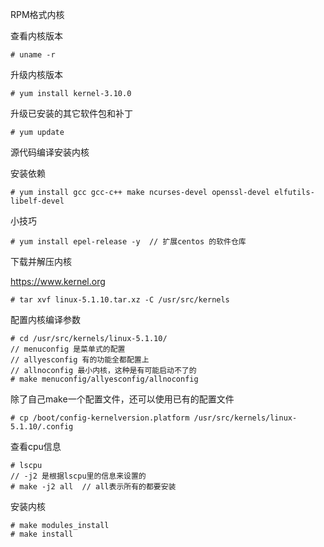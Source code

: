 RPM格式内核

查看内核版本

```shell
# uname -r 
```

升级内核版本

```shell
# yum install kernel-3.10.0 
```

升级已安装的其它软件包和补丁

```shell
# yum update
```



源代码编译安装内核

安装依赖

```shell
# yum install gcc gcc-c++ make ncurses-devel openssl-devel elfutils-libelf-devel
```

小技巧

```shell
# yum install epel-release -y  // 扩展centos 的软件仓库
```



下载并解压内核

https://www.kernel.org

```shell
# tar xvf linux-5.1.10.tar.xz -C /usr/src/kernels
```

配置内核编译参数

```shell
# cd /usr/src/kernels/linux-5.1.10/
// menuconfig 是菜单式的配置
// allyesconfig 有的功能全都配置上
// allnoconfig 最小内核，这种是有可能启动不了的
# make menuconfig/allyesconfig/allnoconfig
```

除了自己make一个配置文件，还可以使用已有的配置文件

```shell
# cp /boot/config-kernelversion.platform /usr/src/kernels/linux-5.1.10/.config
```

查看cpu信息

```shell
# lscpu
// -j2 是根据lscpu里的信息来设置的
# make -j2 all  // all表示所有的都要安装
```

安装内核

```shell
# make modules_install
# make install
```




